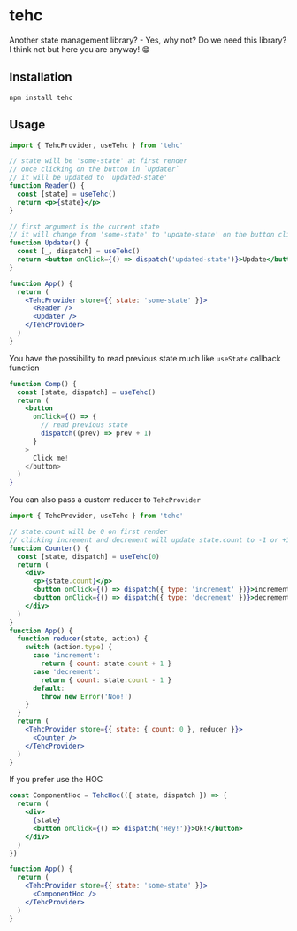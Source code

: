 # tehc

Another state management library? - Yes, why not? Do we need this library? I think not but here you are anyway! 😁

## Installation

`npm install tehc`

## Usage

```jsx
import { TehcProvider, useTehc } from 'tehc'

// state will be 'some-state' at first render
// once clicking on the button in `Updater`
// it will be updated to 'updated-state'
function Reader() {
  const [state] = useTehc()
  return <p>{state}</p>
}

// first argument is the current state
// it will change from 'some-state' to 'update-state' on the button click
function Updater() {
  const [_, dispatch] = useTehc()
  return <button onClick={() => dispatch('updated-state')}>Update</button>
}

function App() {
  return (
    <TehcProvider store={{ state: 'some-state' }}>
      <Reader />
      <Updater />
    </TehcProvider>
  )
}
```

You have the possibility to read previous state much like `useState` callback function

```jsx
function Comp() {
  const [state, dispatch] = useTehc()
  return (
    <button
      onClick={() => {
        // read previous state
        dispatch((prev) => prev + 1)
      }
    >
      Click me!
    </button>
  )
}
```

You can also pass a custom reducer to `TehcProvider`

```jsx
import { TehcProvider, useTehc } from 'tehc'

// state.count will be 0 on first render
// clicking increment and decrement will update state.count to -1 or +1
function Counter() {
  const [state, dispatch] = useTehc(0)
  return (
    <div>
      <p>{state.count}</p>
      <button onClick={() => dispatch({ type: 'increment' })}>increment</button>
      <button onClick={() => dispatch({ type: 'decrement' })}>decrement</button>
    </div>
  )
}
function App() {
  function reducer(state, action) {
    switch (action.type) {
      case 'increment':
        return { count: state.count + 1 }
      case 'decrement':
        return { count: state.count - 1 }
      default:
        throw new Error('Noo!')
    }
  }
  return (
    <TehcProvider store={{ state: { count: 0 }, reducer }}>
      <Counter />
    </TehcProvider>
  )
}
```

If you prefer use the HOC

```jsx
const ComponentHoc = TehcHoc(({ state, dispatch }) => {
  return (
    <div>
      {state}
      <button onClick={() => dispatch('Hey!')}>Ok!</button>
    </div>
  )
})

function App() {
  return (
    <TehcProvider store={{ state: 'some-state' }}>
      <ComponentHoc />
    </TehcProvider>
  )
}
```
